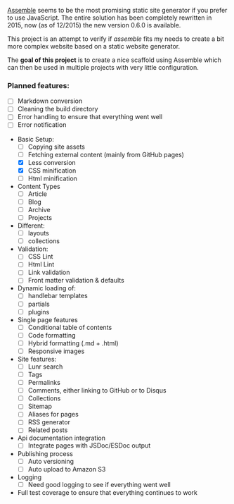 [Assemble](https://github.com/assemble/assemble.git) seems to be the most promising static site generator if you prefer to use JavaScript. The entire solution has been completely rewritten in 2015, now (as of 12/2015) the new version 0.6.0 is available.

This project is an attempt to verify if *assemble* fits my needs to create a bit more complex website based on a static website generator.

The **goal of this project** is to create a nice scaffold using Assemble which can then be used in multiple projects with very little configuration.

### Planned features:

- [ ] Markdown conversion
- [ ] Cleaning the build directory
- [ ] Error handling to ensure that everything went well
- [ ] Error notification
- Basic Setup:
	- [ ] Copying site assets
	- [ ] Fetching external content (mainly from GitHub pages)
	- [x] Less conversion
	- [x] CSS minification
	- [ ] Html minification
- Content Types
	- [ ] Article
	- [ ] Blog
	- [ ] Archive
	- [ ] Projects
- Different:
	- [ ] layouts
	- [ ] collections
- Validation:
	- [ ] CSS Lint
	- [ ] Html Lint
	- [ ] Link validation
	- [ ] Front matter validation & defaults
- Dynamic loading of:
	- [ ] handlebar templates
	- [ ] partials
	- [ ] plugins
- Single page features
	- [ ] Conditional table of contents
	- [ ] Code formatting
	- [ ] Hybrid formatting (.md + .html)
	- [ ] Responsive images
- Site features:
	- [ ] Lunr search
	- [ ] Tags
	- [ ] Permalinks
	- [ ] Comments, either linking to GitHub or to Disqus
	- [ ] Collections
	- [ ] Sitemap
	- [ ] Aliases for pages
	- [ ] RSS generator
	- [ ] Related posts
- Api documentation integration
	- [ ] Integrate pages with JSDoc/ESDoc output
- Publishing process
	- [ ] Auto versioning
	- [ ] Auto upload to Amazon S3 
- Logging
	- [ ] Need good logging to see if everything went well
- Full test coverage to ensure that everything continues to work
